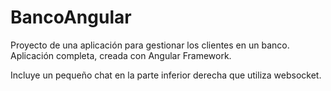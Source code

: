 # BancoAngular

Proyecto de una aplicación para gestionar los clientes en un banco. Aplicación completa, creada con Angular Framework.

Incluye un pequeño chat en la parte inferior derecha que utiliza websocket.
